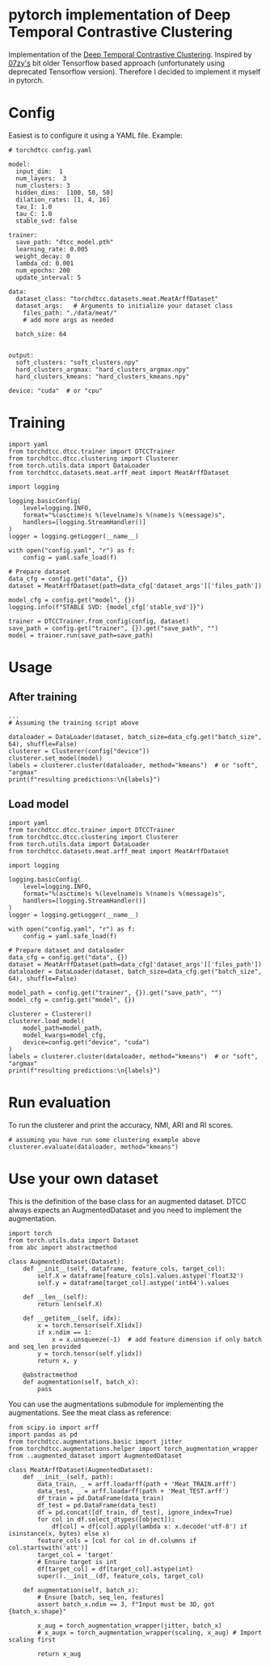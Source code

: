 # pytorch implementation of Deep Temporal Contrastive Clustering

Implementation of the [Deep Temporal Contrastive Clustering](https://arxiv.org/abs/2212.14366).
Inspired by [07zy's](https://github.com/07zy/DTCC/tree/main) bit older Tensorflow based approach (unfortunately using deprecated Tensorflow version).
Therefore I decided to implement it myself in pytorch.

# Config
Easiest is to configure it using a YAML file. Example:
```
# torchdtcc config.yaml

model:
  input_dim:  1
  num_layers:  3
  num_clusters: 3
  hidden_dims:  [100, 50, 50]
  dilation_rates: [1, 4, 16]
  tau_I: 1.0
  tau_C: 1.0
  stable_svd: false

trainer:
  save_path: "dtcc_model.pth"
  learning_rate: 0.005
  weight_decay: 0
  lambda_cd: 0.001
  num_epochs: 200
  update_interval: 5

data:
  dataset_class: "torchdtcc.datasets.meat.MeatArffDataset"
  dataset_args:   # Arguments to initialize your dataset class
    files_path: "./data/meat/"
    # add more args as needed

  batch_size: 64


output:
  soft_clusters: "soft_clusters.npy"
  hard_clusters_argmax: "hard_clusters_argmax.npy"
  hard_clusters_kmeans: "hard_clusters_kmeans.npy"

device: "cuda"  # or "cpu"
```

# Training

```
import yaml
from torchdtcc.dtcc.trainer import DTCCTrainer
from torchdtcc.dtcc.clustering import Clusterer
from torch.utils.data import DataLoader
from torchdtcc.datasets.meat.arff_meat import MeatArffDataset

import logging

logging.basicConfig(
    level=logging.INFO,
    format="%(asctime)s %(levelname)s %(name)s %(message)s",
    handlers=[logging.StreamHandler()]
)
logger = logging.getLogger(__name__)

with open("config.yaml", "r") as f:
    config = yaml.safe_load(f)

# Prepare dataset
data_cfg = config.get("data", {})
dataset = MeatArffDataset(path=data_cfg['dataset_args']['files_path'])

model_cfg = config.get("model", {})
logging.info(f"STABLE SVD: {model_cfg['stable_svd']}")
 
trainer = DTCCTrainer.from_config(config, dataset)
save_path = config.get("trainer", {}).get("save_path", "")
model = trainer.run(save_path=save_path)
```

# Usage

## After training
```
...
# Assuming the training script above

dataloader = DataLoader(dataset, batch_size=data_cfg.get("batch_size", 64), shuffle=False)
clusterer = Clusterer(config["device"])
clusterer.set_model(model)
labels = clusterer.cluster(dataloader, method="kmeans")  # or "soft", "argmax"
print(f"resulting predictions:\n{labels}")

```

## Load model
```
import yaml
from torchdtcc.dtcc.trainer import DTCCTrainer
from torchdtcc.dtcc.clustering import Clusterer
from torch.utils.data import DataLoader
from torchdtcc.datasets.meat.arff_meat import MeatArffDataset

import logging

logging.basicConfig(
    level=logging.INFO,
    format="%(asctime)s %(levelname)s %(name)s %(message)s",
    handlers=[logging.StreamHandler()]
)
logger = logging.getLogger(__name__)

with open("config.yaml", "r") as f:
    config = yaml.safe_load(f)

# Prepare dataset and dataloader
data_cfg = config.get("data", {})
dataset = MeatArffDataset(path=data_cfg['dataset_args']['files_path'])
dataloader = DataLoader(dataset, batch_size=data_cfg.get("batch_size", 64), shuffle=False)

model_path = config.get("trainer", {}).get("save_path", "")
model_cfg = config.get("model", {})

clusterer = Clusterer()
clusterer.load_model(
    model_path=model_path,
    model_kwargs=model_cfg,
    device=config.get("device", "cuda")
)
labels = clusterer.cluster(dataloader, method="kmeans")  # or "soft", "argmax"
print(f"resulting predictions:\n{labels}")
```

# Run evaluation
To run the clusterer and print the accuracy, NMI, ARI and RI scores.
```
# assuming you have run some clustering example above
clusterer.evaluate(dataloader, method="kmeans")
```

# Use your own dataset
This is the definition of the base class for an augmented dataset. DTCC always expects an AugmentedDataset and you need to implement the augmentation.
```
import torch
from torch.utils.data import Dataset
from abc import abstractmethod

class AugmentedDataset(Dataset):
    def __init__(self, dataframe, feature_cols, target_col):
        self.X = dataframe[feature_cols].values.astype('float32')
        self.y = dataframe[target_col].astype('int64').values

    def __len__(self):
        return len(self.X)

    def __getitem__(self, idx):
        x = torch.tensor(self.X[idx])
        if x.ndim == 1:
            x = x.unsqueeze(-1)  # add feature dimension if only batch and seq_len provided
        y = torch.tensor(self.y[idx])
        return x, y
    
    @abstractmethod
    def augmentation(self, batch_x):
        pass
```

You can use the augmentations submodule for implementing the augmentations.
See the meat class as reference:
```
from scipy.io import arff
import pandas as pd
from torchdtcc.augmentations.basic import jitter
from torchdtcc.augmentations.helper import torch_augmentation_wrapper
from ..augmented_dataset import AugmentedDataset

class MeatArffDataset(AugmentedDataset):
    def __init__(self, path):
        data_train, _ = arff.loadarff(path + 'Meat_TRAIN.arff')
        data_test, _ = arff.loadarff(path + 'Meat_TEST.arff')
        df_train = pd.DataFrame(data_train)
        df_test = pd.DataFrame(data_test)
        df = pd.concat([df_train, df_test], ignore_index=True)
        for col in df.select_dtypes([object]):
            df[col] = df[col].apply(lambda x: x.decode('utf-8') if isinstance(x, bytes) else x)
        feature_cols = [col for col in df.columns if col.startswith('att')]
        target_col = 'target'
        # Ensure target is int
        df[target_col] = df[target_col].astype(int)
        super().__init__(df, feature_cols, target_col)

    def augmentation(self, batch_x):        
        # Ensure [batch, seq_len, features]
        assert batch_x.ndim == 3, f"Input must be 3D, got {batch_x.shape}"
        
        x_aug = torch_augmentation_wrapper(jitter, batch_x)
        # x_augx = torch_augmentation_wrapper(scaling, x_aug) # Import scaling first

        return x_aug
```